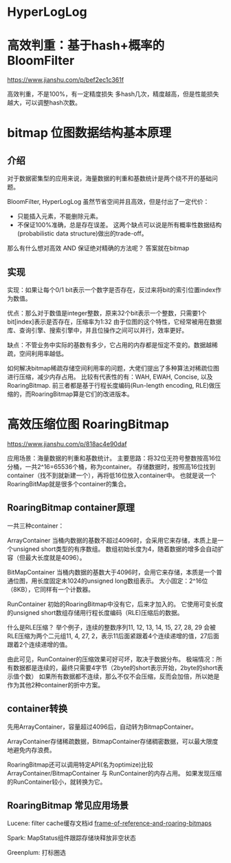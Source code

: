 

# HyperLogLog

# 高效判重：基于hash+概率的 BloomFilter
https://www.jianshu.com/p/bef2ec1c361f

高效判重，不是100%，有一定精度损失
多hash几次，精度越高，但是性能损失越大，可以调整hash次数。


# bitmap 位图数据结构基本原理

## 介绍
对于数据密集型的应用来说，海量数据的判重和基数统计是两个绕不开的基础问题。

BloomFilter, HyperLogLog 虽然节省空间并且高效，但是付出了一定代价：
- 只能插入元素，不能删除元素。
- 不保证100%准确，总是存在误差。
这两个缺点可以说是所有概率性数据结构(probabilistic data structure)做出的trade-off。

那么有什么想对高效  AND 保证绝对精确的方法呢？ 
答案就在bitmap


## 实现
实现：如果让每个0/1 bit表示一个数字是否存在，反过来将bit的索引位置index作为数值。

优点：那么对于数值是integer整数，原来32个bit表示一个整数，只需要1个bit[index]表示是否存在，压缩率为1:32
由于位图的这个特性，它经常被用在数据库、查询引擎、搜索引擎中，并且位操作之间可以并行，效率更好。

缺点：不管业务中实际的基数有多少，它占用的内存都是恒定不变的。数据越稀疏，空间利用率越低。

如何解决bitmap稀疏存储空间利用率的问题，大佬们提出了多种算法对稀疏位图进行压缩，减少内存占用。
比较有代表性的有：WAH, EWAH, Concise, 以及RoaringBitmap.
前三者都是基于行程长度编码(Run-length encoding, RLE)做压缩的，而RoaringBitmap算是它们的改进版本。


# 高效压缩位图 RoaringBitmap
https://www.jianshu.com/p/818ac4e90daf

应用场景：海量数据的判重和基数统计。
主要思路：将32位无符号整数按高16位分桶，一共2^16=65536个桶，称为container。
存储数据时，按照高16位找到container（找不到就新建一个），再将低16位放入container中。
也就是说一个RoaringBitMap就是很多个container的集合。

## RoaringBitmap container原理

一共三种container：

ArrayContainer
当桶内数据的基数不超过4096时，会采用它来存储，本质上是一个unsigned short类型的有序数组。
数组初始长度为4，随着数据的增多会自动扩容（但最大长度就是4096）。

BitMapContainer
当桶内数据的基数大于4096时，会用它来存储，本质是一个普通位图，用长度固定未1024的unsigned long数组表示。
大小固定：2^16位（8KB），它同样有一个计数器。


RunContainer
初始的RoaringBitmap中没有它，后来才加入的。
它使用可变长度的unsigned short数组存储用行程长度编码（RLE)压缩后的数据。

什么是RLE压缩？
举个例子，连续的整数序列11, 12, 13, 14, 15, 27, 28, 29
会被RLE压缩为两个二元组11, 4, 27, 2，表示11后面紧跟着4个连续递增的值，27后面跟着2个连续递增的值。


由此可见，RunContainer的压缩效果可好可坏，取决于数据分布。
极端情况：所有数据都是连续的，最终只需要4字节（2byte的short表示开始，2byte的short表示值个数）
如果所有数据都不连续，那么不仅不会压缩，反而会加倍，所以她是作为其他2种container的折中方案。


## container转换

先用ArrayContainer，容量超过4096后，自动转为BitmapContainer。

ArrayContainer存储稀疏数据，BitmapContainer存储稠密数据，可以最大限度地避免内存浪费。

RoaringBitmap还可以调用特定API(名为optimize)比较 ArrayContainer/BitmapContainer 与  RunContainer的内存占用。
如果发现压缩的RunContainer较小，就转换为它。


## RoaringBitmap 常见应用场景

Lucene: filter cache缓存文档id
[frame-of-reference-and-roaring-bitmaps](https://www.elastic.co/blog/frame-of-reference-and-roaring-bitmaps)

Spark: MapStatus组件跟踪存储块释放非空状态

Greenplum: 打标圈选

